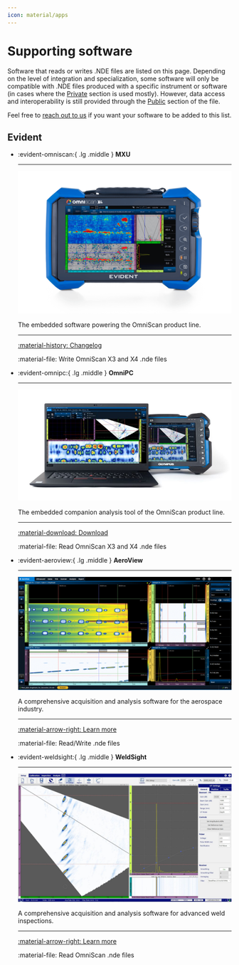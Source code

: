 ```yaml
---
icon: material/apps
---
```


# Supporting software

Software that reads or writes .NDE files are listed on this page. Depending on the level of integration and specialization, some software will only be compatible with .NDE files produced with a specific instrument or software (in cases where the [Private](../hdf5-structure/private-group.md) section is used mostly). However, data access and interoperability is still provided through the [Public](../hdf5-structure/public-group.md) section of the file. 

Feel free to [reach out to us](mailto:nde_support@evidentscientific.com) if you want your software to be added to this list. 

## Evident

<div class="grid cards" markdown>

-   :evident-omniscan:{ .lg .middle } __MXU__

    ---

    ![OmniScan X4](../assets/images/supporting-software/OmniScan_X4.png)

    The embedded software powering the OmniScan product line.

    ---

    [:material-history: Changelog](evident/omniscan-mxu.md)

    :material-file: Write OmniScan X3 and X4 .nde files

-   :evident-omnipc:{ .lg .middle } __OmniPC__

    ---

    ![OmniPC](../assets/images/supporting-software/omnipc.png)

    The embedded companion analysis tool of the OmniScan product line.
    
    ---

    [:material-download: Download](https://www.olympus-ims.com/en/downloads/detail/?0[downloads][id]=276828775)

    :material-file: Read OmniScan X3 and X4 .nde files

-   :evident-aeroview:{ .lg .middle } __AeroView__

    ---

    ![AeroView](../assets/images/supporting-software/aeroview.png)

    A comprehensive acquisition and analysis software for the aerospace industry.
    
    ---

    [:material-arrow-right: Learn more](https://www.olympus-ims.com/en/aeroview/)

    :material-file: Read/Write .nde files

-   :evident-weldsight:{ .lg .middle } __WeldSight__

    ---
    ![WeldSight](../assets/images/supporting-software/weldsight.png)

    A comprehensive acquisition and analysis software for advanced weld inspections.
    
    ---

    [:material-arrow-right: Learn more](https://www.olympus-ims.com/weldsight/)

    :material-file: Read OmniScan .nde files


</div>